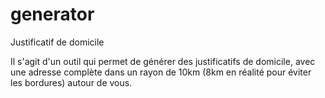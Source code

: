 # generator
Justificatif de domicile

Il s'agit d'un outil qui permet de générer des justificatifs de domicile, avec une adresse complète dans un rayon de 10km (8km en réalité pour éviter les bordures) autour de vous. 
